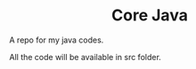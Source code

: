 <h1 align="center" id="title">Core Java</h1>

<p id="description">A repo for my java codes.</p>
<p>All the code will be available in src folder.</p>
